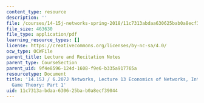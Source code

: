 ```yaml
---
content_type: resource
description: ''
file: /courses/14-15j-networks-spring-2018/11c7313abdaa630625bab0a8ecf39044_MIT14_15JS18_lec13.pdf
file_size: 463630
file_type: application/pdf
learning_resource_types: []
license: https://creativecommons.org/licenses/by-nc-sa/4.0/
ocw_type: OCWFile
parent_title: Lecture and Recitation Notes
parent_type: CourseSection
parent_uid: 9f4e8596-124d-1608-f9e6-b335a917765a
resourcetype: Document
title: '14.15J / 6.207J Networks, Lecture 13 Economics of Networks, Introduction to
  Game Theory: Part 1'
uid: 11c7313a-bdaa-6306-25ba-b0a8ecf39044
---
```

